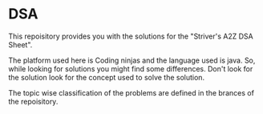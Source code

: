# DSA
This repoisitory provides you with the solutions for the "Striver's A2Z DSA Sheet".

The platform used here is Coding ninjas and the language used is java. So, while looking for solutions you might find some differences. Don't look for the solution look for the concept used to solve the solution.

The topic wise classification of the problems are defined in the brances of the repoisitory.
